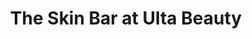 ---
title: "The Skin Bar at Ulta Beauty"
url: /skokie/the-skin-bar-at-ulta-beauty/
shop: Kosmetik
---